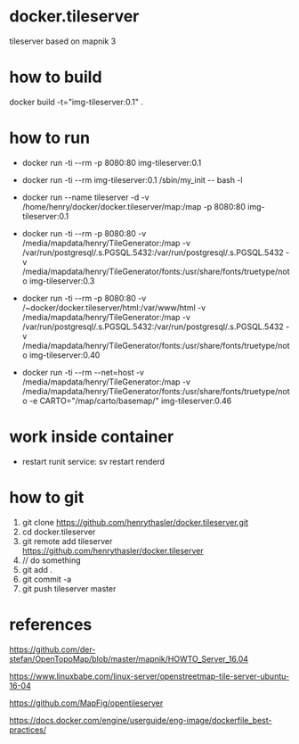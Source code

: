# docker.tileserver
tileserver based on mapnik 3

# how to build
docker build -t="img-tileserver:0.1" .

# how to run
* docker run -ti --rm -p 8080:80 img-tileserver:0.1
* docker run -ti --rm img-tileserver:0.1 /sbin/my_init -- bash -l
* docker run --name tileserver -d -v /home/henry/docker/docker.tileserver/map:/map -p 8080:80 img-tileserver:0.1
* docker run -ti --rm -p 8080:80 -v /media/mapdata/henry/TileGenerator:/map -v /var/run/postgresql/.s.PGSQL.5432:/var/run/postgresql/.s.PGSQL.5432 -v /media/mapdata/henry/TileGenerator/fonts:/usr/share/fonts/truetype/noto img-tileserver:0.3
* docker run -ti --rm -p 8080:80 -v /~docker/docker.tileserver/html:/var/www/html -v /media/mapdata/henry/TileGenerator:/map -v /var/run/postgresql/.s.PGSQL.5432:/var/run/postgresql/.s.PGSQL.5432 -v /media/mapdata/henry/TileGenerator/fonts:/usr/share/fonts/truetype/noto img-tileserver:0.40

* docker run -ti --rm --net=host -v /media/mapdata/henry/TileGenerator:/map -v /media/mapdata/henry/TileGenerator/fonts:/usr/share/fonts/truetype/noto -e CARTO="/map/carto/basemap/" img-tileserver:0.46

# work inside container
* restart runit service:
sv restart renderd

# how to git
1. git clone https://github.com/henrythasler/docker.tileserver.git
2. cd docker.tileserver
3. git remote add tileserver https://github.com/henrythasler/docker.tileserver
4. // do something
5. git add .
6. git commit -a
7. git push tileserver master

# references
https://github.com/der-stefan/OpenTopoMap/blob/master/mapnik/HOWTO_Server_16.04

https://www.linuxbabe.com/linux-server/openstreetmap-tile-server-ubuntu-16-04

https://github.com/MapFig/opentileserver

https://docs.docker.com/engine/userguide/eng-image/dockerfile_best-practices/

